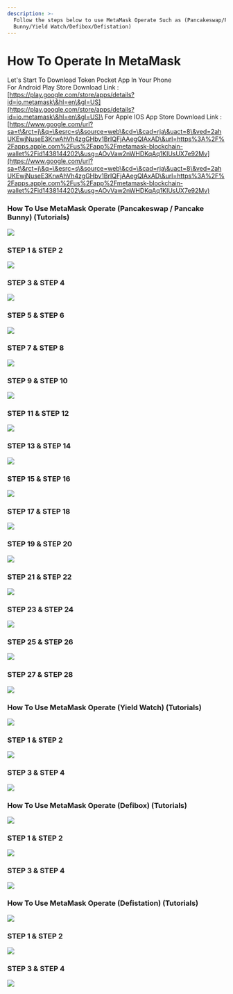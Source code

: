 ```yaml
---
description: >-
  Follow the steps below to use MetaMask Operate Such as (Pancakeswap/Pancake
  Bunny/Yield Watch/Defibox/Defistation)
---
```


# How To Operate In MetaMask

Let's Start To Download Token Pocket App In Your Phone\
For Android Play Store Download Link : [https://play.google.com/store/apps/details?id=io.metamask\&hl=en\&gl=US](https://play.google.com/store/apps/details?id=io.metamask\&hl=en\&gl=US)\
For Apple IOS App Store Download Link : [https://www.google.com/url?sa=t\&rct=j\&q=\&esrc=s\&source=web\&cd=\&cad=rja\&uact=8\&ved=2ahUKEwjNuseE3KrwAhVh4zgGHbv1BrIQFjAAegQIAxAD\&url=https%3A%2F%2Fapps.apple.com%2Fus%2Fapp%2Fmetamask-blockchain-wallet%2Fid1438144202\&usg=AOvVaw2nWHDKqAq1KIUsUX7e92Mv](https://www.google.com/url?sa=t\&rct=j\&q=\&esrc=s\&source=web\&cd=\&cad=rja\&uact=8\&ved=2ahUKEwjNuseE3KrwAhVh4zgGHbv1BrIQFjAAegQIAxAD\&url=https%3A%2F%2Fapps.apple.com%2Fus%2Fapp%2Fmetamask-blockchain-wallet%2Fid1438144202\&usg=AOvVaw2nWHDKqAq1KIUsUX7e92Mv)

### How To Use MetaMask Operate                        (Pancakeswap / Pancake Bunny) (Tutorials)

![](<../../.gitbook/assets/Slide1 (9).jpeg>)

### STEP 1 & STEP 2

![](<../../.gitbook/assets/Slide2 (9).jpeg>)

### STEP 3 & STEP 4

![](<../../.gitbook/assets/Slide3 (8).jpeg>)

### STEP 5 & STEP 6

![](<../../.gitbook/assets/Slide4 (8).jpeg>)

### STEP 7 & STEP 8

![](<../../.gitbook/assets/Slide5 (6).jpeg>)

### STEP 9 & STEP 10

![](<../../.gitbook/assets/Slide6 (6).jpeg>)

### STEP 11 & STEP 12

![](<../../.gitbook/assets/Slide7 (6).jpeg>)

### STEP 13 & STEP 14

![](<../../.gitbook/assets/Slide8 (6).jpeg>)

### STEP 15 & STEP 16

![](<../../.gitbook/assets/Slide9 (7).jpeg>)

### STEP 17 & STEP 18

![](<../../.gitbook/assets/Slide10 (6).jpeg>)

### STEP 19 & STEP 20

![](<../../.gitbook/assets/Slide11 (3).jpeg>)

### STEP 21 & STEP 22

![](<../../.gitbook/assets/Slide12 (3).jpeg>)

### STEP 23 & STEP 24

![](<../../.gitbook/assets/Slide13 (3).jpeg>)

### STEP 25 & STEP 26

![](<../../.gitbook/assets/Slide14 (3).jpeg>)

### STEP 27 & STEP 28

![](<../../.gitbook/assets/Slide15 (3).jpeg>)

### How To Use MetaMask Operate                                                (Yield Watch) (Tutorials)

![](<../../.gitbook/assets/Slide16 (3).jpeg>)

### STEP 1 & STEP 2

![](<../../.gitbook/assets/Slide17 (3).jpeg>)

### STEP 3 & STEP 4

![](<../../.gitbook/assets/Slide18 (3).jpeg>)

### How To Use MetaMask Operate                                                (Defibox) (Tutorials)

![](<../../.gitbook/assets/Slide19 (2).jpeg>)

### STEP 1 & STEP 2

![](<../../.gitbook/assets/Slide20 (2).jpeg>)

### STEP 3 & STEP 4

![](<../../.gitbook/assets/Slide21 (2).jpeg>)

### How To Use MetaMask Operate                                                (Defistation) (Tutorials)

![](<../../.gitbook/assets/Slide22 (2).jpeg>)

### STEP 1 & STEP 2

![](<../../.gitbook/assets/Slide23 (1).jpeg>)

### STEP 3 & STEP 4

![](<../../.gitbook/assets/Slide24 (1).jpeg>)

